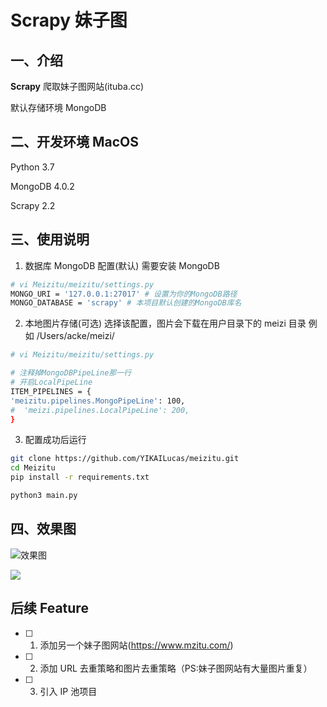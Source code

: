# Scrapy 妹子图

## 一、介绍

**Scrapy** 爬取妹子图网站(ituba.cc)

默认存储环境 MongoDB

## 二、开发环境 MacOS

Python 3.7

MongoDB 4.0.2

Scrapy 2.2

## 三、使用说明

1. 数据库 MongoDB 配置(默认)
   需要安装 MongoDB

```bash
# vi Meizitu/meizitu/settings.py
MONGO_URI = '127.0.0.1:27017' # 设置为你的MongoDB路径
MONGO_DATABASE = 'scrapy' # 本项目默认创建的MongoDB库名
```

2. 本地图片存储(可选)
   选择该配置，图片会下载在用户目录下的 meizi 目录
   例如 /Users/acke/meizi/

```bash
# vi Meizitu/meizitu/settings.py

# 注释掉MongoDBPipeLine那一行
# 开启LocalPipeLine
ITEM_PIPELINES = {
'meizitu.pipelines.MongoPipeLine': 100,
#  'meizi.pipelines.LocalPipeLine': 200,
}
```

3. 配置成功后运行

```bash
git clone https://github.com/YIKAILucas/meizitu.git
cd Meizitu
pip install -r requirements.txt

python3 main.py
```

## 四、效果图

![效果图](https://i.loli.net/2020/06/29/pmyvNXH9x7PgKJ6.png)

![](https://i.loli.net/2020/06/29/kQKFj6MpsIfgzac.png)

## 后续 Feature

- [ ] 1. 添加另一个妹子图网站(https://www.mzitu.com/)
- [ ] 2. 添加 URL 去重策略和图片去重策略（PS:妹子图网站有大量图片重复）
- [ ] 3. 引入 IP 池项目
